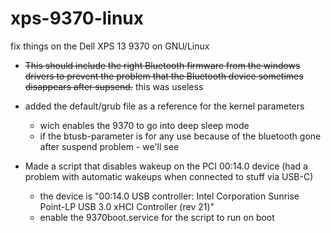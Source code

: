 # xps-9370-linux
fix things on the Dell XPS 13 9370 on GNU/Linux

- ~~This should include the right Bluetooth firmware from the windows drivers to prevent the problem that the Bluetooth device sometimes disappears after supsend.~~
  this was useless
  
- added the default/grub file as a reference for the kernel parameters
  - wich enables the 9370 to go into deep sleep mode
  - if the btusb-parameter is for any use because of the bluetooth gone after suspend problem - we'll see

- Made a script that disables wakeup on the PCI 00:14.0 device (had a problem with automatic wakeups when connected to stuff via USB-C)
  - the device is "00:14.0 USB controller: Intel Corporation Sunrise Point-LP USB 3.0 xHCI Controller (rev 21)"
  - enable the 9370boot.service for the script to run on boot
